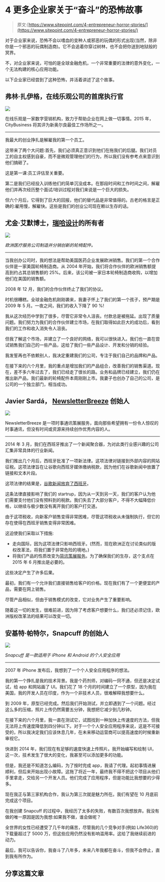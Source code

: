 # 4 更多企业家关于“奋斗”的恐怖故事

> 原文:[https://www.sitepoint.com/4-entrepreneur-horror-stories/](https://www.sitepoint.com/4-entrepreneur-horror-stories/)

对于企业家来说，恐怖不会以嗜血的变种人或邪恶的玩偶的形式出现(当然，除非你是一个邪恶的玩偶制造商)。它不会追着你穿过树林，也不会把你送到地狱般的冥界。

不，对企业家来说，可怕的是全球金融危机，一个非常重要的法律的意外变化，一个无法构建的核心应用功能。

以下企业家已经尝到了这种恐怖，并活着讲述了这个故事。

## 弗林·扎伊格，在线乐观公司的首席执行官

![](../Images/7dcf80f9c988615fdcaede30b2cfec14.png)

在线乐观是一家数字营销机构，致力于帮助企业在网上做一切事情。2015 年，CityBusiness 将其评为新奥尔良最佳工作场所之一。

* * *

我最大的创业挣扎是解雇我的第一个员工。

这带来了两个大问题:首先，我们必须真正意识到他们在拖我们的后腿。我们对员工的自主权感到自豪，而不是微观管理他们的行为，所以我们没有参考点来意识到他们搞砸了。

这是第一课:员工评估至关重要。

第二是我们已经投入训练他们的简单沉没成本。在那段时间和工作时间之间，解雇他们并再次经历整个面试/培训过程对我们来说是一个巨大的损失。

但六个月后，它得到了巨大的回报，他们的替代品是非常值得的。古老的格言是正确的:雇用慢，解雇快。这些是我们的创业公司现在赖以生存的话。

## 尤金·艾默博士，[瑞哈设计](http://RehaDesign.com/)的所有者

![](../Images/ba0d3be93f0e979ba235b48d3367dd8b.png)

*欧洲医疗服务公司制造并分销创新的轮椅配件。*

* * *

当我创办公司时，我的想法是帮助美国医药企业发展欧洲销售。我们的第一个合作伙伴是一家美国轮椅制造商。从 2004 年开始，我们将合作伙伴的欧洲销售额提高到约占其总销售额的 25%。后来，该公司被一家日本轮椅制造商收购，以增加他们在美国的销售额。

2008 年 12 月，我们的合作伙伴终止了我们的协议。

时机很糟糕。全球金融危机刚刚袭来，我妻子怀上了我们的第一个孩子，预产期是 2009 年 5 月。一夜之间，我们的收入下降了 90 %!

我从这次经历中学到了很多，尽管它非常令人沮丧。付款总是被拖延。出现了质量问题。我们努力为我们的合作伙伴建立市场，在我们取得如此巨大的成功后，看到我们的工作和收入消失令人沮丧。

但我了解这个市场，并建立了一个良好的网络，我可以很快进入。我们也一直在尝试销售我们自己的一些产品，这给了我们一些产品设计、开发和分销的经验。

我发誓再也不依赖别人，我决定重建我们的公司，专注于我们自己的品牌和产品。

在接下来的六个月里，我的重点是增加我们的产品组合，改善我们的销售渠道。现在，差不多六年过去了，我们已经走了很长的路。业务和品牌已经建立，我们仍在推出新产品，我们最新的轮椅配件本周刚刚上市。我妻子也创办了自己的公司，是公司的一个独立部门，相当成功。

## Javier Sardá， [NewsletterBreeze](http://newsletterbreeze.com/) 创始人

![](../Images/ec5fd23cc31da36f221564da4cfb1e89.png)

NewsletterBreeze 是一项时事通讯策展服务，面向那些希望拥有一份令人惊叹的时事通讯，但没有时间或资源来持续创作优秀内容的人。

* * *

2014 年 3 月，我们在西班牙推出了一个新闻聚合器，为对此类行业感兴趣的公司汇集非常具体的行业新闻。

我们推出几个月后，西班牙批准了一项新法律。这项法律对链接到外部内容的网站征税。这项法律旨在让谷歌向西班牙媒体缴纳税款，因为他们在谷歌新闻中放置了链接和文本片段。

这项法律的结果是，[谷歌新闻放弃了西班牙](http://searchengineland.com/responding-strict-new-copyright-law-google-shutter-news-site-spain-210648)。

这条法律直接影响了我们的 startrup，因为从一天到另一天，我们的客户认为他们需要支付他们没有预料到的税款。我们失去了大部分客户，不得不大幅降低价格，以继续与极少数没有离开我们的客户打交道。

由于这项税收，向新客户销售变得非常困难，尽管这项税收从未强制执行，但它的存在使得在西班牙销售变得非常困难。

这迫使我们采取以下措施:

*   走向国际，因为这项法律只影响西班牙。(然而，现在欧洲正在讨论类似的版权改革法，将我们置于非常危险的境地。)
*   将我们产品的性质改变为[简讯策展服务](http://newsletterbreeze.com)。为了确保我们的生存，这个支点在 2015 年 6 月推出是必要的。

这些决定产生了许多后果。

最初，我们有一个允许我们直接销售给客户的价格。现在我们有了一个更便宜的产品，需要在网上销售。

尽管产品相似，但由于销售模式的改变，它对业务产生了重要影响。

随着这一切的发生，很难前进，因为除了考虑客户想要什么，我们还必须记住，欧洲版权改革法的结果可以改变一切。

## 安基特·帕特尔，Snapcuff 的创始人

![](../Images/ec61adbda55dfd7f545a8ce87b9d4f4b.png)

*Snapcuff 是一款适用于 iPhone 和 Android 的个人安全应用*

* * *

2007 年 iPhone 发布后，我想到了一个个人安全应用程序的想法。

我的第一个挣扎是我的技术背景。我是个药剂师，对编码一窍不通，但还是决定试试，给 app 和网站画了 UI。我们花了 18 个月的时间建立了一个原型，因为我在美国，我的开发人员在印度，作为一个非技术人员，很难解释我想要什么。

到 2009 年，原型已经完成。然后我们开始测试，并立即遇到了一个问题。经过这么多的压缩，照片上传仍然需要五分钟，我想把它减少到几秒钟。

在接下来的六个月里，我一直在测试它，试图找到一种加快上传速度的方法，但我无法将上传速度降低到四分钟以下。对于一个个人安全应用程序来说，这是不可接受的，所以我决定我们应该休息几年，在未来移动运营商可以提高速度的时候重新审视它。

快进到 2014 年，我们现在有足够的速度快速上传照片。我开始编写和绘制 UI，这一次，技术发生了很大的变化，我甚至可以添加更多的功能。

但是，我还是不知道怎么编码，为了按时完成 app，我请了代理。起初事情进展顺利，但后来开始出现小故障。这拖了将近一年，最终我不得不把这个项目从他们手里拿走，交给另一个开发人员。他们完成了应用程序，但是功能比我想要的少得多。

现在我正与第三家机构合作，我认为第三次就是魅力所在。我们有望在 10 月底前完成这个项目。

在我创建 Snapcuff 的过程中，我经历了太多的失败，有数百次我想放弃。我没有做的唯一原因是因为我想:如果我不做，谁会做呢？

全世界的女性已经遭受了几千年的痛苦，尽管我的几个竞争对手(例如 Life360)的下载量超过了 5000 万，但这些应用仍然没有影响滥用率。这给了我继续前进的动力。

最后，我可以告诉你，我奋斗了八年多，未来八年我都在奋斗，但我不会停止，直到我有所作为。

## 分享这篇文章